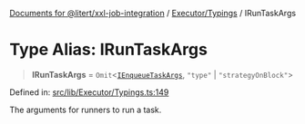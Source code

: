 [Documents for @litert/xxl-job-integration](../../../index.md) / [Executor/Typings](../index.md) / IRunTaskArgs

# Type Alias: IRunTaskArgs

> **IRunTaskArgs** = `Omit`\<[`IEnqueueTaskArgs`](../interfaces/IEnqueueTaskArgs.md), `"type"` \| `"strategyOnBlock"`\>

Defined in: [src/lib/Executor/Typings.ts:149](https://github.com/litert/xxl-job-integration.js/blob/master/src/lib/Executor/Typings.ts#L149)

The arguments for runners to run a task.

